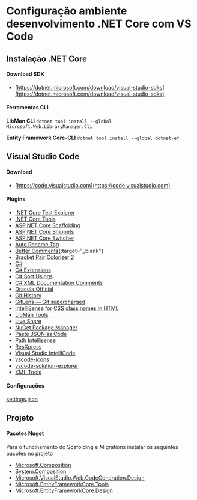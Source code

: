 # Configuração ambiente desenvolvimento .NET Core com VS Code

## Instalação .NET Core

#### Download SDK
- [https://dotnet.microsoft.com/download/visual-studio-sdks](https://dotnet.microsoft.com/download/visual-studio-sdks)

#### Ferramentas CLI

**LibMan CLI**
``dotnet tool install --global Microsoft.Web.LibraryManager.Cli``

**Entity Framework Core-CLI**
``dotnet tool install --global dotnet-ef``

## Visual Studio Code

#### Download
- [https://code.visualstudio.com](https://code.visualstudio.com)

#### Plugins

- [.NET Core Test Explorer](https://marketplace.visualstudio.com/items?itemName=formulahendry.dotnet-test-explorer)
- [.NET Core Tools](https://marketplace.visualstudio.com/items?itemName=formulahendry.dotnet)
- [ASP.NET Core Scaffolding](https://marketplace.visualstudio.com/items?itemName=firefox.scaffold)
- [ASP.NET Core Snippets](https://marketplace.visualstudio.com/items?itemName=rahulsahay.Csharp-ASPNETCore)
- [ASP.NET Core Switcher](https://marketplace.visualstudio.com/items?itemName=adrianwilczynski.asp-net-core-switcher)
- [Auto Rename Tag](https://marketplace.visualstudio.com/items?itemName=formulahendry.auto-rename-tag)
- [Better Comments](https://marketplace.visualstudio.com/items?itemName=aaron-bond.better-comments){:target="_blank"}
- [Bracket Pair Colorizer 2](https://marketplace.visualstudio.com/items?itemName=CoenraadS.bracket-pair-colorizer-2)
- [C#](https://marketplace.visualstudio.com/items?itemName=ms-dotnettools.csharp)
- [C# Extensions](https://marketplace.visualstudio.com/items?itemName=kreativ-software.csharpextensions)
- [C# Sort Usings](https://marketplace.visualstudio.com/items?itemName=jongrant.csharpsortusings)
- [C# XML Documentation Comments](https://marketplace.visualstudio.com/items?itemName=k--kato.docomment)
- [Dracula Official](https://marketplace.visualstudio.com/items?itemName=dracula-theme.theme-dracula)
- [Git History](https://marketplace.visualstudio.com/items?itemName=donjayamanne.githistory)
- [GitLens — Git supercharged](https://marketplace.visualstudio.com/items?itemName=eamodio.gitlens)
- [IntelliSense for CSS class names in HTML](https://marketplace.visualstudio.com/items?itemName=Zignd.html-css-class-completion)
- [LibMan Tools](https://marketplace.visualstudio.com/items?itemName=adrianwilczynski.libman)
- [Live Share](https://marketplace.visualstudio.com/items?itemName=MS-vsliveshare.vsliveshare)
- [NuGet Package Manager](https://marketplace.visualstudio.com/items?itemName=jmrog.vscode-nuget-package-manager)
- [Paste JSON as Code](https://marketplace.visualstudio.com/items?itemName=quicktype.quicktype)
- [Path Intellisense](https://marketplace.visualstudio.com/items?itemName=christian-kohler.path-intellisense)
- [ResXpress](https://marketplace.visualstudio.com/items?itemName=PrateekMahendrakar.resxpress)
- [Visual Studio IntelliCode](https://marketplace.visualstudio.com/items?itemName=VisualStudioExptTeam.vscodeintellicode)
- [vscode-icons](https://marketplace.visualstudio.com/items?itemName=vscode-icons-team.vscode-icons)
- [vscode-solution-explorer](https://marketplace.visualstudio.com/items?itemName=fernandoescolar.vscode-solution-explorer)
- [XML Tools](https://marketplace.visualstudio.com/items?itemName=DotJoshJohnson.xml)

#### Configurações

[settings.json](settings.json)

## Projeto

#### Pacotes [Nuget](https://www.nuget.org/)

Para o funcinamento do Scafolding e Migrations instalar os seguintes pacotes no projeto

- [Microsoft.Composition](https://www.nuget.org/packages/Microsoft.Composition/)
- [System.Composition](https://www.nuget.org/packages/System.Composition/)
- [Microsoft.VisualStudio.Web.CodeGeneration.Design](https://www.nuget.org/packages/Microsoft.VisualStudio.Web.CodeGeneration.Design/)
- [Microsoft.EntityFrameworkCore.Tools](https://www.nuget.org/packages/Microsoft.EntityFrameworkCore.Tools/)
- [Microsoft.EntityFrameworkCore.Design](https://www.nuget.org/packages/Microsoft.EntityFrameworkCore.Design/)

